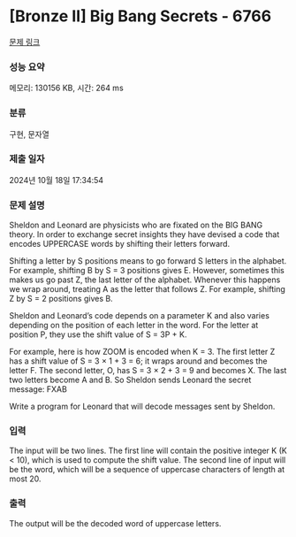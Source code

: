 # [Bronze II] Big Bang Secrets - 6766 

[문제 링크](https://www.acmicpc.net/problem/6766) 

### 성능 요약

메모리: 130156 KB, 시간: 264 ms

### 분류

구현, 문자열

### 제출 일자

2024년 10월 18일 17:34:54

### 문제 설명

<p>Sheldon and Leonard are physicists who are fixated on the BIG BANG theory. In order to exchange secret insights they have devised a code that encodes UPPERCASE words by shifting their letters forward.</p>

<p>Shifting a letter by S positions means to go forward S letters in the alphabet. For example, shifting B by S = 3 positions gives E. However, sometimes this makes us go past Z, the last letter of the alphabet. Whenever this happens we wrap around, treating A as the letter that follows Z. For example, shifting Z by S = 2 positions gives B.</p>

<p>Sheldon and Leonard’s code depends on a parameter K and also varies depending on the position of each letter in the word. For the letter at position P, they use the shift value of S = 3P + K.</p>

<p>For example, here is how ZOOM is encoded when K = 3. The first letter Z has a shift value of S = 3 × 1 + 3 = 6; it wraps around and becomes the letter F. The second letter, O, has S = 3 × 2 + 3 = 9 and becomes X. The last two letters become A and B. So Sheldon sends Leonard the secret message: FXAB</p>

<p>Write a program for Leonard that will decode messages sent by Sheldon.</p>

### 입력 

 <p>The input will be two lines. The first line will contain the positive integer K (K < 10), which is used to compute the shift value. The second line of input will be the word, which will be a sequence of uppercase characters of length at most 20.</p>

### 출력 

 <p>The output will be the decoded word of uppercase letters.</p>

